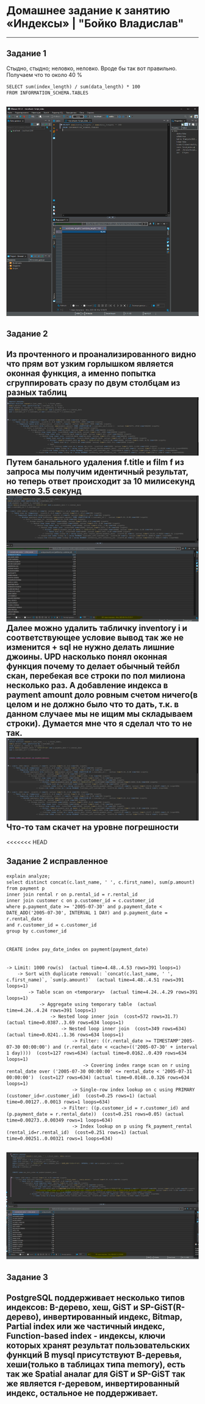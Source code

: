# Домашнее задание к занятию «Индексы» | "Бойко Владислав"
---
## Задание 1
Стыдно, стыдно;
неловко, неловко.
Вроде бы так вот правильно. Получаем что то около 40 %
```mysql
SELECT sum(index_length) / sum(data_length) * 100
FROM INFORMATION_SCHEMA.TABLES
```
![1.1](1.1.png)
---
## Задание 2 
Из прочтенного и проанализированного видно что прям вот узким горлышком является оконная функция, а именно попытка сгруппировать сразу по двум столбцам из разных таблиц
![2.1](2.1.png)
Путем банального удаления f.title и film f из запроса мы получим идентичный результат, но теперь ответ происходит за 10 милисекунд вместо 3.5 секунд 
![2.2](2.2.png)
Далее можно удалить табличку inventory i и соответствующее условие вывод так же не изменится + sql не нужно делать лишние джоины.
UPD насколько понял оконная функция почему то делает обычный тейбл скан, перебекая все строки по пол милиона несколько раз. А добавление индекса в payment amount доло ровным счетом ничего(в целом и не должно было что то дать, т.к. в данном случаее мы не ищим мы складываем строки).
Думается мне что я сделал что то не так.
![2.3](2.3.png)
Что-то там скачет на уровне погрешности
---
<<<<<<< HEAD
## Задание 2 исправленное 
```mysql
explain analyze;
select distinct concat(c.last_name, ' ', c.first_name), sum(p.amount)
from payment p
inner join rental r on p.rental_id = r.rental_id
inner join customer c on p.customer_id = c.customer_id 
where p.payment_date >= '2005-07-30' and p.payment_date < DATE_ADD('2005-07-30', INTERVAL 1 DAY) and p.payment_date = r.rental_date 
and r.customer_id = c.customer_id
group by c.customer_id


CREATE index pay_date_index on payment(payment_date)


-> Limit: 1000 row(s)  (actual time=4.48..4.53 rows=391 loops=1)
    -> Sort with duplicate removal: `concat(c.last_name, ' ', c.first_name)`, `sum(p.amount)`  (actual time=4.48..4.51 rows=391 loops=1)
        -> Table scan on <temporary>  (actual time=4.24..4.29 rows=391 loops=1)
            -> Aggregate using temporary table  (actual time=4.24..4.24 rows=391 loops=1)
                -> Nested loop inner join  (cost=572 rows=31.7) (actual time=0.0387..3.69 rows=634 loops=1)
                    -> Nested loop inner join  (cost=349 rows=634) (actual time=0.0241..1.36 rows=634 loops=1)
                        -> Filter: ((r.rental_date >= TIMESTAMP'2005-07-30 00:00:00') and (r.rental_date < <cache>(('2005-07-30' + interval 1 day))))  (cost=127 rows=634) (actual time=0.0162..0.439 rows=634 loops=1)
                            -> Covering index range scan on r using rental_date over ('2005-07-30 00:00:00' <= rental_date < '2005-07-31 00:00:00')  (cost=127 rows=634) (actual time=0.0148..0.326 rows=634 loops=1)
                        -> Single-row index lookup on c using PRIMARY (customer_id=r.customer_id)  (cost=0.25 rows=1) (actual time=0.00127..0.0013 rows=1 loops=634)
                    -> Filter: ((p.customer_id = r.customer_id) and (p.payment_date = r.rental_date))  (cost=0.251 rows=0.05) (actual time=0.00273..0.00349 rows=1 loops=634)
                        -> Index lookup on p using fk_payment_rental (rental_id=r.rental_id)  (cost=0.251 rows=1) (actual time=0.00251..0.00321 rows=1 loops=634)
```
![2.испр](2испр.png)
---
## Задание 3
PostgreSQL поддерживает несколько типов индексов: B-дерево, хеш, GiST и SP-GiST(R-дерево), инвертированный индекс, Bitmap, Partial index или же частичный индекс, Function-based index - индексы, ключи которых хранят результат пользовательских функций
В mysql присутствуют В-деревья, хеши(только в таблицах типа memory), есть так же Spatial аналаг для GiST и SP-GiST так же является r-деревом, инвертированный индекс, остальное не поддерживает.
---